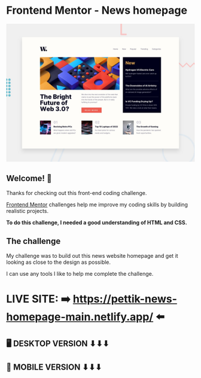 # Frontend Mentor - News homepage

![Design preview for the News homepage coding challenge](./design/desktop-preview.jpg)

## Welcome! 👋

Thanks for checking out this front-end coding challenge.

[Frontend Mentor](https://www.frontendmentor.io) challenges help me improve my coding skills by building realistic projects.

**To do this challenge, I needed a good understanding of HTML and CSS.**

## The challenge

My challenge was to build out this news website homepage and get it looking as close to the design as possible.

I can use any tools I like to help me complete the challenge. 


# LIVE SITE: ➡️ https://pettik-news-homepage-main.netlify.app/ ⬅️

##  🖥️ DESKTOP VERSION ⬇⬇⬇
<!-- <img src="pettik-news-homepage-main__desktop-preview.png" alt="desktop preview"> -->


##  📱 MOBILE VERSION ⬇⬇⬇
<!-- <img src="pettik-news-homepage-main__mobile-preview.png" alt="mobile preview" width=300px;> -->

